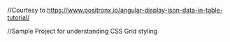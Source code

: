 //Courtesy to https://www.positronx.io/angular-display-json-data-in-table-tutorial/

//Sample Project for understanding CSS Grid styling